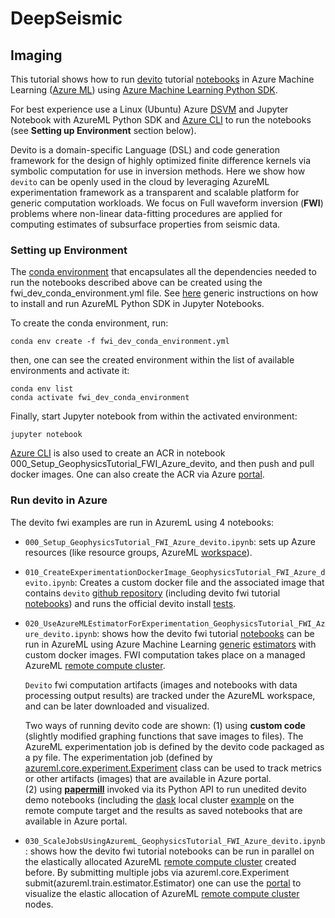 # DeepSeismic

## Imaging

This tutorial shows how to run [devito](https://www.devitoproject.org/) tutorial [notebooks](https://github.com/opesci/devito/tree/master/examples/seismic/tutorials) in Azure Machine Learning ([Azure ML](https://docs.microsoft.com/en-us/azure/machine-learning/)) using [Azure Machine Learning Python SDK](https://docs.microsoft.com/en-us/azure/machine-learning/service/tutorial-1st-experiment-sdk-setup).   
  
For best experience use a Linux (Ubuntu) Azure [DSVM](https://docs.microsoft.com/en-us/azure/machine-learning/data-science-virtual-machine/dsvm-ubuntu-intro) and Jupyter Notebook with AzureML Python SDK and [Azure CLI](https://docs.microsoft.com/en-us/cli/azure/install-azure-cli?view=azure-cli-latest) to run the notebooks (see __Setting up Environment__ section below).  

Devito is a domain-specific Language (DSL) and code generation framework for the design of highly optimized finite difference kernels via symbolic computation for use in inversion methods. Here we show how ```devito``` can be openly used in the cloud by leveraging AzureML experimentation framework as a transparent and scalable platform for generic computation workloads. We focus on Full waveform inversion (__FWI__) problems where non-linear data-fitting procedures are applied for computing  estimates of subsurface properties from seismic data.   

 
### Setting up Environment

The [conda environment](https://docs.conda.io/projects/conda/en/latest/user-guide/concepts/environments.html) that encapsulates all the dependencies needed to run the notebooks described above can be created using the fwi_dev_conda_environment.yml file. See [here](https://github.com/Azure/MachineLearningNotebooks/blob/master/NBSETUP.md) generic instructions on how to install and run AzureML Python SDK in Jupyter Notebooks.

To create the conda environment, run:
```
conda env create -f fwi_dev_conda_environment.yml

```

then, one can see the created environment within the list of available environments and activate it:
```
conda env list
conda activate fwi_dev_conda_environment
```

Finally, start Jupyter notebook from within the activated environment:
```
jupyter notebook
```

[Azure CLI](https://docs.microsoft.com/en-us/cli/azure/install-azure-cli?view=azure-cli-latest) is also used to create an ACR in notebook 000_Setup_GeophysicsTutorial_FWI_Azure_devito, and then push and pull docker images. One can also create the ACR via Azure [portal](https://azure.microsoft.com/).

### Run devito in Azure
The devito fwi examples are run in AzuremL using 4 notebooks:
 - ```000_Setup_GeophysicsTutorial_FWI_Azure_devito.ipynb```: sets up Azure resources (like resource groups, AzureML [workspace](https://docs.microsoft.com/en-us/azure/machine-learning/service/how-to-manage-workspace)). 
 - ```010_CreateExperimentationDockerImage_GeophysicsTutorial_FWI_Azure_devito.ipynb```: Creates a custom docker file and the associated image that contains ```devito``` [github repository](https://github.com/opesci/devito.git) (including devito fwi tutorial [notebooks](https://github.com/opesci/devito/tree/master/examples/seismic/tutorials)) and runs the official devito install [tests](https://github.com/opesci/devito/tree/master/tests). 
 - ```020_UseAzureMLEstimatorForExperimentation_GeophysicsTutorial_FWI_Azure_devito.ipynb```: shows how the devito fwi tutorial [notebooks](https://github.com/opesci/devito/tree/master/examples/seismic/tutorials) can be run in AzureML using Azure Machine Learning [generic](https://docs.microsoft.com/en-us/python/api/azureml-train-core/azureml.train.estimator?view=azure-ml-py) [estimators](https://docs.microsoft.com/en-us/azure/machine-learning/service/how-to-train-ml-models) with custom docker images. FWI computation takes place on a managed AzureML [remote compute cluster](https://docs.microsoft.com/en-us/azure/machine-learning/service/how-to-set-up-training-targets).  
 
   ```Devito``` fwi computation artifacts (images and notebooks with data processing output results) are tracked under the AzureML workspace, and can be later downloaded and visualized.   
  
   Two ways of running devito code are shown: 
    (1) using __custom code__ (slightly modified graphing functions that save images to files). The AzureML experimentation job is defined by the devito code packaged as a py file. The experimentation job (defined by [azureml.core.experiment.Experiment](https://docs.microsoft.com/en-us/python/api/azureml-core/azureml.core.experiment.experiment?view=azure-ml-py) class can be used to track metrics or other artifacts (images) that are available in Azure portal.  
    (2) using [__papermill__](https://github.com/nteract/papermill) invoked via its Python API to run unedited devito demo notebooks (including the  [dask](https://dask.org/) local cluster [example](https://github.com/opesci/devito/blob/master/examples/seismic/tutorials/04_dask.ipynb) on the remote compute target and the results as saved notebooks that are available in Azure portal.
 - ```030_ScaleJobsUsingAzuremL_GeophysicsTutorial_FWI_Azure_devito.ipynb```: shows how the devito fwi tutorial notebooks can be run in parallel on the elastically allocated AzureML [remote compute cluster](https://docs.microsoft.com/en-us/azure/machine-learning/service/how-to-set-up-training-targets) created before. By submitting multiple jobs via azureml.core.Experiment submit(azureml.train.estimator.Estimator) one can use the [portal](https://portal.azure.com) to visualize the elastic allocation of AzureML [remote compute cluster](https://docs.microsoft.com/en-us/azure/machine-learning/service/how-to-set-up-training-targets) nodes. 
 

